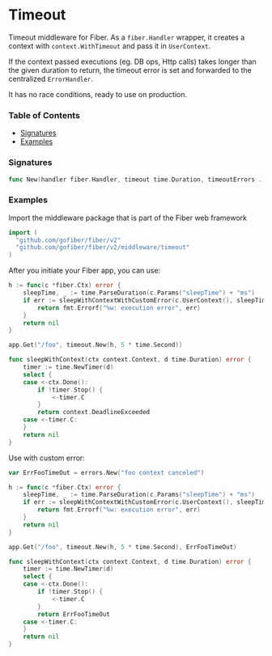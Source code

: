 # Timeout
Timeout middleware for Fiber. As a `fiber.Handler` wrapper, it creates a context with `context.WithTimeout` and pass it in `UserContext`.

If the context passed executions (eg. DB ops, Http calls) takes longer than the given duration to return, the timeout error is set and forwarded to the centralized `ErrorHandler`.

It has no race conditions, ready to use on production.

### Table of Contents
- [Signatures](#signatures)
- [Examples](#examples)


### Signatures
```go
func New(handler fiber.Handler, timeout time.Duration, timeoutErrors ...error) fiber.Handler
```

### Examples
Import the middleware package that is part of the Fiber web framework
```go
import (
  "github.com/gofiber/fiber/v2"
  "github.com/gofiber/fiber/v2/middleware/timeout"
)
```

After you initiate your Fiber app, you can use:
```go
h := func(c *fiber.Ctx) error {
	sleepTime, _ := time.ParseDuration(c.Params("sleepTime") + "ms")
	if err := sleepWithContextWithCustomError(c.UserContext(), sleepTime); err != nil {
		return fmt.Errorf("%w: execution error", err)
	}
	return nil
}

app.Get("/foo", timeout.New(h, 5 * time.Second))

func sleepWithContext(ctx context.Context, d time.Duration) error {
	timer := time.NewTimer(d)
	select {
	case <-ctx.Done():
		if !timer.Stop() {
			<-timer.C
		}
		return context.DeadlineExceeded
	case <-timer.C:
	}
	return nil
}
```

Use with custom error:
```go
var ErrFooTimeOut = errors.New("foo context canceled")

h := func(c *fiber.Ctx) error {
	sleepTime, _ := time.ParseDuration(c.Params("sleepTime") + "ms")
	if err := sleepWithContextWithCustomError(c.UserContext(), sleepTime); err != nil {
		return fmt.Errorf("%w: execution error", err)
	}
	return nil
}

app.Get("/foo", timeout.New(h, 5 * time.Second), ErrFooTimeOut)

func sleepWithContext(ctx context.Context, d time.Duration) error {
	timer := time.NewTimer(d)
	select {
	case <-ctx.Done():
		if !timer.Stop() {
			<-timer.C
		}
		return ErrFooTimeOut
	case <-timer.C:
	}
	return nil
}
```
